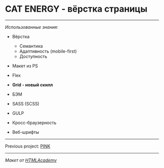 # CAT ENERGY - вёрстка страницы
----

*Использованные знания:*

* Вёрстка
  - Семантика
  - Адаптивность (mobile-first)
  - Доступность

* Макет из PS

* Flex

* **Grid - новый скилл**

* БЭМ

* SASS (SCSS)

* GULP

* Кросс-браузерность

* Веб-шрифты

----


Previous project: <a href = "https://github.com/disorientationinspace/HTMLAcademy__pink">PINK</a>

----

*Макет от <a href = "https://htmlacademy.ru">HTMLAcademy</a>*
